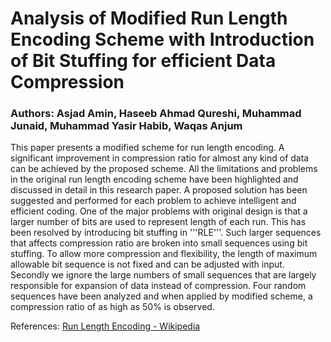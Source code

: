 # Analysis of Modified Run Length Encoding Scheme with Introduction of Bit Stuffing for efficient Data Compression

### Authors: Asjad Amin, Haseeb Ahmad Qureshi, Muhammad Junaid, Muhammad Yasir Habib, Waqas Anjum 

This paper presents a modified scheme for run length encoding. A significant improvement in compression ratio for almost any kind of data can be achieved by the proposed  scheme. All the limitations and problems in the original run length encoding scheme have been highlighted and discussed in detail in this research paper. A proposed solution has been suggested and performed for each problem to achieve intelligent  and  efficient  coding. One of the  major  problems with original design is that a larger number of bits are used to represent length of each run. This has been resolved by introducing bit stuffing in '''RLE'''. Such larger sequences that affects compression ratio are broken into small sequences using bit stuffing. To allow more compression and flexibility, the length of maximum allowable bit sequence is not fixed and can be adjusted with input. Secondly we ignore the large numbers of small sequences that are largely responsible for expansion of data instead of compression. Four random sequences have been analyzed and when applied by modified scheme, a compression ratio of as high as 50% is observed. 

References:
[Run Length Encoding - Wikipedia](http://en.wikipedia.org/wiki/Run-length_encoding)

